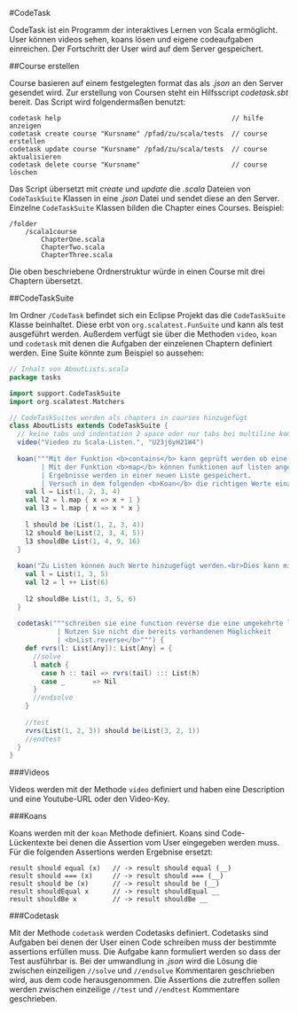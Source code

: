 #CodeTask

CodeTask ist ein Programm der interaktives Lernen von Scala ermöglicht. 
User können videos sehen, koans lösen und eigene codeaufgaben einreichen.
Der Fortschritt der User wird auf dem Server gespeichert.

##Course erstellen

Course basieren auf einem festgelegten format das als *.json* an den Server
gesendet wird. Zur erstellung von Coursen steht ein Hilfsscript *codetask.sbt* 
bereit. Das Script wird folgendermaßen benutzt:

```
codetask help                                           // hilfe anzeigen
codetask create course "Kursname" /pfad/zu/scala/tests  // course erstellen
codetask update course "Kursname" /pfad/zu/scala/tests  // course aktualisieren
codetask delete course "Kursname"                       // course löschen
```
Das Script übersetzt mit *create* und *update* die *.scala* Dateien von 
`CodeTaskSuite` Klassen in eine *.json* Datei und sendet diese an den Server.
Einzelne `CodeTaskSuite` Klassen bilden die Chapter eines Courses. Beispiel:

```
/folder
    /scala1course
        ChapterOne.scala
        ChapterTwo.scala
        ChapterThree.scala
```
Die oben beschriebene Ordnerstruktur würde in einen Course mit drei Chaptern
übersetzt.

##CodeTaskSuite

Im Ordner `/CodeTask` befindet sich ein Eclipse Projekt das die `CodeTaskSuite` 
Klasse beinhaltet. Diese erbt von `org.scalatest.FunSuite` und kann als test
ausgeführt werden. Außerdem verfügt sie über die Methoden `video`, `koan` und
`codetask` mit denen die Aufgaben der einzelenen Chaptern definiert werden.
Eine Suite könnte zum Beispiel so aussehen:

```scala
// Inhalt von AboutLists.scala
package tasks

import support.CodeTaskSuite
import org.scalatest.Matchers

// CodeTaskSuites werden als chapters in courses hinzugefügt
class AboutLists extends CodeTaskSuite {
  // keine tabs und indentation 2 space oder nur tabs bei multiline kommentaren
  video("Viedeo zu Scala-Listen.", "U23j6yH21W4")
  
  koan("""Mit der Funktion <b>contains</b> kann geprüft werden ob eine Liste ein bestimmtes Element enthält.
        | Mit der Funktion <b>map</b> können funktionen auf listen angewendet werden, die
        | Ergebnisse werden in einer neuen Liste gespeichert.
        | Versuch in dem folgenden <b>Koan</b> die richtigen Werte einzutragen""") {
    val l = List(1, 2, 3, 4)
    val l2 = l.map { x => x + 1 }
    val l3 = l.map { x => x * x }
    
    l should be (List(1, 2, 3, 4))
    l2 should be(List(2, 3, 4, 5))
    l3 shouldBe List(1, 4, 9, 16)
  }
  
  koan("Zu Listen können auch Werte hinzugefügt werden.<br>Dies kann mit <b>++</b> geschehen.") {
    val l = List(1, 3, 5)
    val l2 = l ++ List(6)
    
    l2 shouldBe List(1, 3, 5, 6)
  }
  
  codetask("""schreiben sie eine function reverse die eine umgekehrte liste zurück geben.
            | Nutzen Sie nicht die bereits vorhandenen Möglichkeit
            | <b>List.reverse</b>""") {
    def rvrs(l: List[Any]): List[Any] = {
      //solve
      l match {
        case h :: tail => rvrs(tail) ::: List(h)
        case _       => Nil
      }
      //endsolve
    }
  
    //test
    rvrs(List(1, 2, 3)) should be(List(3, 2, 1))
    //endtest
  }  
}
```
###Videos

Videos werden mit der Methode `video` definiert und haben eine Description und
eine Youtube-URL oder den Video-Key.

###Koans

Koans werden mit der `koan` Methode definiert. Koans sind Code-Lückentexte bei 
denen die Assertion vom User eingegeben werden
muss. Für die folgenden Assertions werden Ergebnise ersetzt:

```
result should equal (x)   // -> result should equal (__)
result should === (x)     // -> result should === (__)
result should be (x)      // -> result should be (__)
result shouldEqual x      // -> result shouldEqual __
result shouldBe x         // -> result shouldBe __
```

###Codetask

Mit der Methode `codetask` werden Codetasks definiert.
Codetasks sind Aufgaben bei denen der User einen Code schreiben muss der
bestimmte assertions erfüllen muss. Die Aufgabe kann formuliert werden so dass
der Test ausführbar is. Bei der umwandlung in *.json* wird die Lösung die
zwischen einzeiligen `//solve` und `//endsolve` Kommentaren geschrieben wird,
aus dem code herausgenommen. 
Die Assertions die zutreffen sollen werden zwischen einzeilige `//test` und 
`//endtest` Kommentare geschrieben.